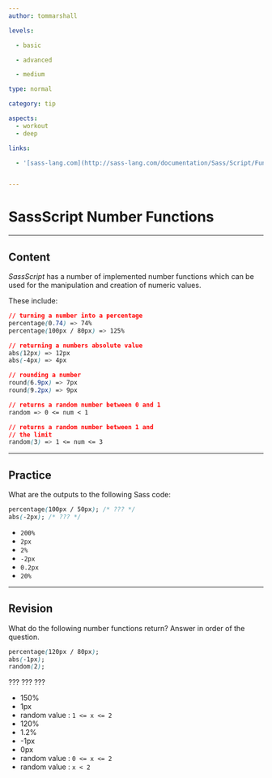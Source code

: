 ```yaml
---
author: tommarshall

levels:

  - basic

  - advanced

  - medium

type: normal

category: tip

aspects:
  - workout
  - deep

links:

  - '[sass-lang.com](http://sass-lang.com/documentation/Sass/Script/Functions.html){website}'


---
```


# SassScript Number Functions

---
## Content

*SassScript* has a number of implemented number functions which can be used for the manipulation and creation of numeric values.

These include:
```css
// turning a number into a percentage
percentage(0.74) => 74%
percentage(100px / 80px) => 125%

// returning a numbers absolute value
abs(12px) => 12px
abs(-4px) => 4px

// rounding a number
round(6.9px) => 7px
round(9.2px) => 9px

// returns a random number between 0 and 1
random => 0 <= num < 1

// returns a random number between 1 and
// the limit
random(3) => 1 <= num <= 3

```

---
## Practice

What are the outputs to the following Sass code:
```css
percentage(100px / 50px); /* ??? */
abs(-2px); /* ??? */
```


* `200%`
* `2px`
* `2%`
* `-2px`
* `0.2px`
* `20%`

---
## Revision

What do the following number functions return? Answer in order of the question.
```css
percentage(120px / 80px);
abs(-1px);
random(2);
```
??? ??? ???

* 150%
* 1px
* random value : `1 <= x <= 2`
* 120%
* 1.2%
* -1px
* 0px
* random value : `0 <= x <= 2`
* random value : `x < 2`
